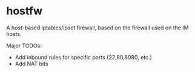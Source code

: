 # hostfw

A host-based iptables/ipset firewall, based on the firewall used on the IM hosts.

Major TODOs:

* Add inbound rules for specific ports (22,80,8080, etc.)
* Add NAT bits
